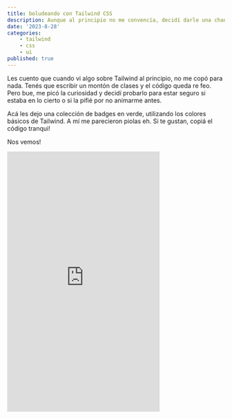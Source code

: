 ```yaml
---
title: boludeando con Tailwind CSS
description: Aunque al principio no me convencía, decidí darle una chance. ¿El resultado? Te lo cuento en este post. Además, te dejo unos badges en verde que me parecieron piolas. ¡Pasá y mirá!"
date: '2023-8-28'
categories: 
    - tailwind
    - css
    - ui
published: true
---
```


Les cuento que cuando vi algo sobre Tailwind al principio, no me copó para nada. Tenés que escribir un montón de clases y el código queda re feo. Pero bue, me picó la curiosidad y decidí probarlo para estar seguro si estaba en lo cierto o si la pifié por no animarme antes.

Acá les dejo una colección de badges en verde, utilizando los colores básicos de Tailwind. A mí me parecieron piolas eh. Si te gustan, copiá el código tranqui!

Nos vemos!

<iframe height="602" style="width: 70%" scrolling="no" title="Untitled" src="https://codepen.io/neto-hog/embed/ZEVbXwR?default-tab=result&theme-id=dark" frameborder="no" loading="lazy" allowtransparency="true" allowfullscreen="true">
  See the Pen <a href="https://codepen.io/neto-hog/pen/ZEVbXwR">
  Untitled</a> by Neto Hog (<a href="https://codepen.io/neto-hog">@neto-hog</a>)
  on <a href="https://codepen.io">CodePen</a>.
</iframe>
